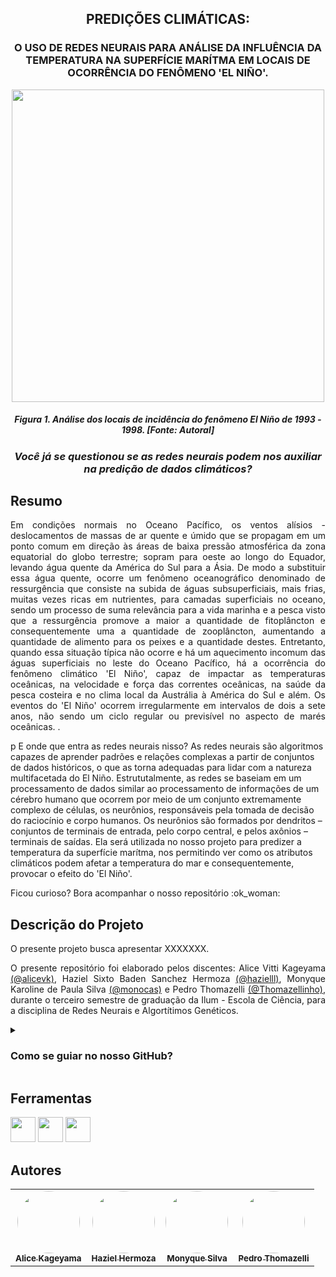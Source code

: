 <h2 align="center"> PREDIÇÕES CLIMÁTICAS: </h2>
<h3 align="center"> O USO DE REDES NEURAIS PARA ANÁLISE DA INFLUÊNCIA DA TEMPERATURA NA SUPERFÍCIE MARÍTMA EM LOCAIS DE OCORRÊNCIA DO FENÔMENO 'EL NIÑO'. </h3>

<p align="center"><img src="https://github.com/alicevk/RNAG-TCS/assets/106678040/1325c1f4-b272-45d8-9c54-d7117bf7ff31" height="500"></p>
<h5 align="center"> Figura 1. Análise dos locais de incidência do fenômeno El Niño de 1993 - 1998. [Fonte: Autoral] </h5>

<h3 align='center'> <i> Você já se questionou se as redes neurais podem nos auxiliar na predição de dados climáticos? </i> </h3>


## Resumo
<p align="justify">
Em condições normais no Oceano Pacífico, os ventos alísios - deslocamentos de massas de ar quente e úmido que se propagam em um ponto comum em direção às áreas de baixa pressão atmosférica da zona equatorial do globo terrestre; sopram para oeste ao longo do Equador, levando água quente da América do Sul para a Ásia. De modo a substituir essa água quente, ocorre um fenômeno oceanográfico denominado de ressurgência que consiste na subida de águas subsuperficiais, mais frias, muitas vezes ricas em nutrientes, para camadas superficiais no oceano, sendo um processo de suma relevância para a vida marinha e a pesca visto que a ressurgência promove a maior a quantidade de fitoplâncton e consequentemente uma a quantidade de zooplâncton, aumentando a quantidade de alimento para os peixes e a quantidade destes. Entretanto, quando essa situação típica não ocorre e há um aquecimento incomum das águas superficiais no leste do Oceano Pacífico, há a ocorrência do fenômeno climático 'El Niño', capaz de impactar as temperaturas oceânicas, na velocidade e força das correntes oceânicas, na saúde da pesca costeira e no clima local da Austrália à América do Sul e além. Os eventos do 'El Niño' ocorrem irregularmente em intervalos de dois a sete anos, não sendo um ciclo regular ou previsível no aspecto de marés oceânicas. .  </p>p
E onde que entra as redes neurais nisso? As redes neurais são algoritmos capazes de aprender padrões e relações complexas a partir de conjuntos de dados históricos, o que as torna adequadas para lidar com a natureza multifacetada do El Niño. Estrututalmente, as redes se baseiam em um processamento de dados similar ao processamento de informações de um cérebro humano que ocorrem por meio de um conjunto extremamente complexo de células, os neurônios, responsáveis pela tomada de decisão do raciocínio e corpo humanos. Os neurônios são formados por dendritos – conjuntos de terminais de entrada, pelo corpo central, e pelos axônios – terminais de saídas. Ela será utilizada no nosso projeto para predizer a temperatura da superfície marítma, nos permitindo ver como os atributos climáticos podem afetar a temperatura do mar e consequentemente, provocar o efeito do 'El Niño'. </p>
<p align="justify">
Ficou curioso? Bora acompanhar o nosso repositório :ok_woman: </p>

## Descrição do Projeto
<p align="justify">
O presente projeto busca apresentar XXXXXXX. </p>

<p align="justify"> O presente repositório foi elaborado pelos discentes: Alice Vitti Kageyama <a href="https://github.com/alicevk"> (@alicevk)</a>, Haziel Sixto Baden Sanchez Hermoza  <a href="https://github.com/hazielll"> (@hazielll)</a>,  Monyque Karoline de Paula Silva <a href="https://github.com/monocas"> (@monocas)</a> e Pedro Thomazelli  <a href="https://github.com/Thomazellinho"> (@Thomazellinho)</a>,  durante o terceiro semestre de graduação da Ilum - Escola de Ciência, para a disciplina de Redes Neurais e Algortítimos Genéticos. </p>

<details><summary><h3><b>Como se guiar no nosso GitHub?</h3></b></summary>
<p align="justify">
 É bem simples!
  xxxxxxx
  </p>

</details>

## Ferramentas
<img src="https://cdn.jsdelivr.net/gh/devicons/devicon/icons/jupyter/jupyter-original-wordmark.svg" width="40" height="40"/>  <img src="https://cdn.jsdelivr.net/gh/devicons/devicon/icons/python/python-original-wordmark.svg" width="40" height="40"/> <img src="https://github.githubassets.com/images/modules/logos_page/GitHub-Mark.png" width="40" height="40"/>


## Autores
<table>
  <tr>
    <td align="center"><a href="https://github.com/alicevk"><img style="border-radius: 50%;" src="https://avatars.githubusercontent.com/u/107062251?v=4" width="100px;" alt=""/><br /><sub><b>Alice Kageyama </b></sub></a><br /></td>
    <td align="center"><a href="https://github.com/hazielll"><img style="border-radius: 50%;" src="https://avatars.githubusercontent.com/u/106745124?v=4" width="100px;" alt=""/><br /><sub><b>Haziel Hermoza </b></sub></a><br /></td>
    <td align="center"><a href="https://github.com/monocas"><img style="border-radius: 50%;" src="https://avatars.githubusercontent.com/u/106678040?v=4" width="100px;" alt=""/><br /><sub><b>Monyque Silva</b></sub></a><br /></td>
    <td align="center"><a href="https://github.com/Thomazellinho"><img style="border-radius: 50%;" src="https://avatars.githubusercontent.com/u/106624831?v=4" width="100px;" alt=""/><br /><sub><b> Pedro Thomazelli</b></sub></a><br /></td>
  </tr>
</table>
